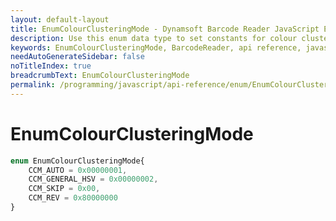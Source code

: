 ```yaml
---
layout: default-layout
title: EnumColourClusteringMode - Dynamsoft Barcode Reader JavaScript Edition API
description: Use this enum data type to set constants for colour clustering mode of barcodes when using Dynamsoft Barcode Reader JavaScript Edition in your project..
keywords: EnumColourClusteringMode, BarcodeReader, api reference, javascript, js
needAutoGenerateSidebar: false
noTitleIndex: true
breadcrumbText: EnumColourClusteringMode
permalink: /programming/javascript/api-reference/enum/EnumColourClusteringMode.html
---
```



# EnumColourClusteringMode

```typescript
enum EnumColourClusteringMode{
    CCM_AUTO = 0x00000001, 
    CCM_GENERAL_HSV = 0x00000002, 
    CCM_SKIP = 0x00,
    CCM_REV = 0x80000000
}
```

